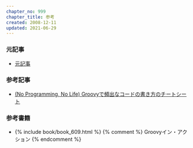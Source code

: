```yaml
---
chapter_no: 999
chapter_title: 参考
created: 2008-12-11
updated: 2021-06-29
---
```

### 元記事
- [元記事](https://npnl.hatenablog.jp/entry/20081211/1229015622)

### 参考記事
- [(No Programming, No Life) Groovyで頻出なコードの書き方のチートシート](https://npnl.hatenablog.jp/entry/20081224/1230124652)

### 参考書籍
- {% include book/book_609.html %} {% comment %} Groovyイン・アクション {% endcomment %}
